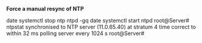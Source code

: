 **Force a manual resync of NTP**

date
systemctl stop ntp
ntpd -gq
date
systemctl start ntpd
root@Server# ntpstat
synchronised to NTP server (11.0.65.40) at stratum 4
   time correct to within 32 ms
   polling server every 1024 s
root@Server#
